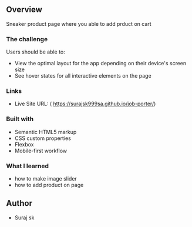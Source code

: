 
## Overview
   Sneaker product page where you able to add prduct on cart
### The challenge

Users should be able to:

- View the optimal layout for the app depending on their device's screen size
- See hover states for all interactive elements on the page

### Links

- Live Site URL: ( https://surajsk999sa.github.io/job-porter/)

### Built with

- Semantic HTML5 markup
- CSS custom properties
- Flexbox
- Mobile-first workflow

### What I learned
- how to make image slider
- how to add product on page

## Author
- Suraj sk
